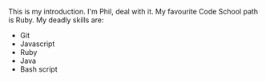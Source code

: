 This is my introduction. I'm Phil, deal with it.
My favourite Code School path is Ruby.
My deadly skills are:

* Git
* Javascript
* Ruby
* Java
* Bash script
